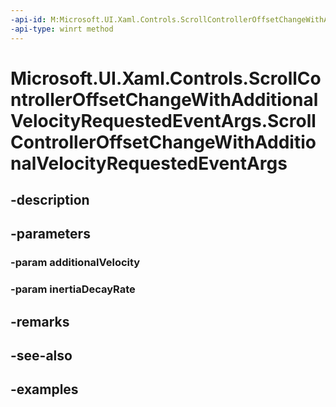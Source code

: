 ```yaml
---
-api-id: M:Microsoft.UI.Xaml.Controls.ScrollControllerOffsetChangeWithAdditionalVelocityRequestedEventArgs.#ctor(System.Single,Windows.Foundation.IReference{System.Single})
-api-type: winrt method
---
```


<!-- Method syntax.
public ScrollControllerOffsetChangeWithAdditionalVelocityRequestedEventArgs.ScrollControllerOffsetChangeWithAdditionalVelocityRequestedEventArgs(Single additionalVelocity, IReference<Single> inertiaDecayRate)
-->

# Microsoft.UI.Xaml.Controls.ScrollControllerOffsetChangeWithAdditionalVelocityRequestedEventArgs.ScrollControllerOffsetChangeWithAdditionalVelocityRequestedEventArgs

## -description

## -parameters
### -param additionalVelocity

### -param inertiaDecayRate

## -remarks

## -see-also

## -examples

